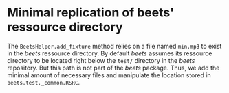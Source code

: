 # Minimal replication of beets' ressource directory

The `BeetsHelper.add_fixture` method relies on a file named `min.mp3` to exist in the
*beets* ressource directory.
By default *beets* assumes its ressource directory to be located right below the `test/`
directory in the *beets* repository.
But this path is not part of the *beets* package.
Thus, we add the minimal amount of necessary files and manipulate the location stored in
`beets.test._common.RSRC`.
